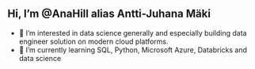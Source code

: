 ## Hi, I’m @AnaHill alias Antti-Juhana Mäki
- 👀 I’m interested in data science generally and especially building data engineer solution on modern cloud platforms.
- 🌱 I’m currently learning SQL, Python, Microsoft Azure, Databricks and data science

<!---
AnaHill/AnaHill is a ✨ special ✨ repository because its `README.md` (this file) appears on your GitHub profile.
You can click the Preview link to take a look at your changes.
- 💞️ I’m looking to collaborate on ...
- 📫 How to reach me ...
, my name is Antti Mäki
--->
